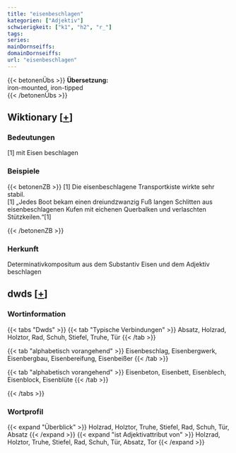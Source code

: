 ```yaml
---
title: "eisenbeschlagen"
kategorien: ["Adjektiv"]
schwierigkeit: ["k1", "h2", "r_"]
tags:
series:
mainDornseiffs:
domainDornseiffs:
url: "eisenbeschlagen"
---
```


{{< betonenÜbs >}}
**Übersetzung:**  
iron-mounted, iron-tipped  
{{< /betonenÜbs >}}

## Wiktionary [[+](https://de.wiktionary.org/wiki/eisenbeschlagen)]

### Bedeutungen
[1] mit Eisen beschlagen  

### Beispiele
{{< betonenZB >}}
[1] Die eisenbeschlagene Transportkiste wirkte sehr stabil.  
[1] „Jedes Boot bekam einen dreiundzwanzig Fuß langen Schlitten aus eisenbeschlagenen Kufen mit eichenen Querbalken und verlaschten Stützkeilen.“[1]  

{{< /betonenZB >}}
### Herkunft
Determinativkompositum aus dem Substantiv Eisen und dem Adjektiv beschlagen  



## dwds [[+](https://www.dwds.de/wb/eisenbeschlagen)]

### Wortinformation
{{< tabs "Dwds" >}}
{{< tab "Typische Verbindungen" >}}
Absatz, Holzrad, Holztor, Rad, Schuh, Stiefel, Truhe, Tür
{{< /tab >}}

{{< tab "alphabetisch vorangehend" >}}
Eisenbeschlag, Eisenbergwerk, Eisenbergbau, Eisenbereifung, Eisenbeißer
{{< /tab >}}

{{< tab "alphabetisch vorangehend" >}}
Eisenbeton, Eisenbett, Eisenblech, Eisenblock, Eisenblüte
{{< /tab >}}

{{< /tabs >}}

### Wortprofil
{{< expand "Überblick" >}} Holzrad, Holztor, Truhe, Stiefel, Rad, Schuh, Tür, Absatz {{< /expand >}}
{{< expand "ist Adjektivattribut von" >}} Holzrad, Holztor, Truhe, Stiefel, Rad, Schuh, Tür, Absatz, Tor {{< /expand >}}


